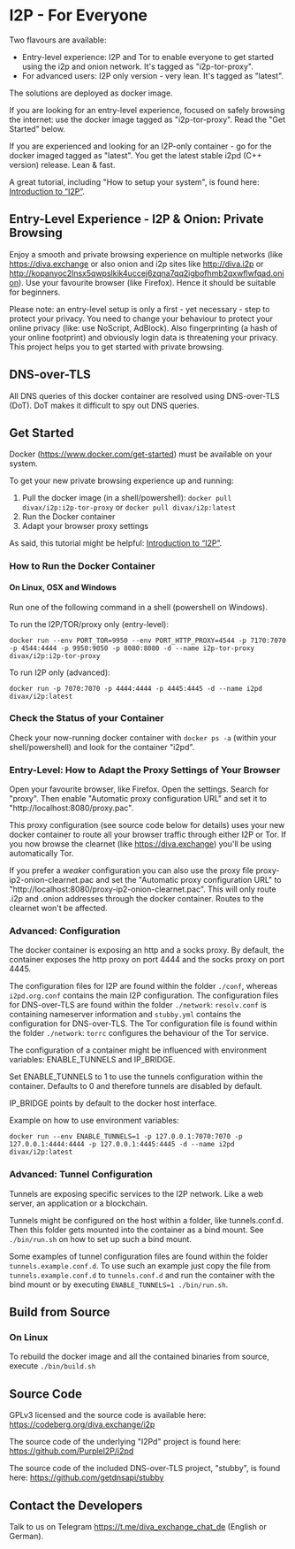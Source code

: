 # I2P - For Everyone

Two flavours are available:
* Entry-level experience: I2P and Tor to enable everyone to get started using the i2p and onion network. It's tagged as "i2p-tor-proxy". 
* For advanced users: I2P only version - very lean. It's tagged as "latest".

The solutions are deployed as docker image.

If you are looking for an entry-level experience, focused on safely browsing the internet: use the docker image tagged as "i2p-tor-proxy". Read the "Get Started" below.   

If you are experienced and looking for an I2P-only container - go for the docker imaged tagged as "latest". You get the latest stable i2pd (C++ version) release. Lean & fast.

A great tutorial, including "How to setup your system", is found here: [Introduction to “I2P”](https://www.diva.exchange/en/privacy/introduction-to-i2p-your-own-internet-secure-private-and-free/).

## Entry-Level Experience - I2P & Onion: Private Browsing
Enjoy a smooth and private browsing experience on multiple networks (like https://diva.exchange or also onion and i2p sites like http://diva.i2p or http://kopanyoc2lnsx5qwpslkik4uccej6zqna7qq2igbofhmb2qxwflwfqad.onion). Use your favourite browser (like Firefox). Hence it should be suitable for beginners.

Please note: an entry-level setup is only a first - yet necessary - step to protect your privacy. You need to change your behaviour to protect your online privacy (like: use NoScript, AdBlock). Also fingerprinting (a hash of your online footprint) and obviously login data is threatening your privacy. This project helps you to get started with private browsing.

## DNS-over-TLS
All DNS queries of this docker container are resolved using DNS-over-TLS (DoT). DoT makes it difficult to spy out DNS queries.

## Get Started
Docker (https://www.docker.com/get-started) must be available on your system. 

To get your new private browsing experience up and running:
1. Pull the docker image (in a shell/powershell): `docker pull divax/i2p:i2p-tor-proxy` or `docker pull divax/i2p:latest` 
2. Run the Docker container
3. Adapt your browser proxy settings

As said, this tutorial might be helpful: [Introduction to “I2P”](https://www.diva.exchange/en/privacy/introduction-to-i2p-your-own-internet-secure-private-and-free/).

### How to Run the Docker Container
 
#### On Linux, OSX and Windows
Run one of the following command in a shell (powershell on Windows).

To run the I2P/TOR/proxy only (entry-level):

`docker run --env PORT_TOR=9950 --env PORT_HTTP_PROXY=4544 -p 7170:7070 -p 4544:4444 -p 9950:9050 -p 8080:8080 -d --name i2p-tor-proxy divax/i2p:i2p-tor-proxy`

To run I2P only (advanced):

`docker run -p 7070:7070 -p 4444:4444 -p 4445:4445 -d --name i2pd divax/i2p:latest`

### Check the Status of your Container
Check your now-running docker container with `docker ps -a` (within your shell/powershell) and look for the container "i2pd".

### Entry-Level: How to Adapt the Proxy Settings of Your Browser
Open your favourite browser, like Firefox. Open the settings. Search for "proxy". Then enable "Automatic proxy configuration URL" and set it to "http://localhost:8080/proxy.pac".

This proxy configuration (see source code below for details) uses your new docker container to route all your browser traffic through either I2P or Tor. If you now browse the clearnet (like https://diva.exchange) you'll be using automatically Tor.

If you prefer a _weaker_ configuration you can also use the proxy file proxy-ip2-onion-clearnet.pac and set the "Automatic proxy configuration URL" to "http://localhost:8080/proxy-ip2-onion-clearnet.pac". This will only route .i2p and .onion addresses through the docker container. Routes to the clearnet won't be affected.

### Advanced: Configuration
The docker container is exposing an http and a socks proxy. By default, the container exposes the http proxy on port 4444 and the socks proxy on port 4445. 

The configuration files for I2P are found within the folder `./conf`, whereas `i2pd.org.conf` contains the main I2P configuration. The configuration files for DNS-over-TLS are found within the folder `./network`: `resolv.conf` is containing nameserver information and `stubby.yml` contains the configuration for DNS-over-TLS. The Tor configuration file is found within the folder `./network`: `torrc` configures the behaviour of the Tor service.

The configuration of a container might be influenced with environment variables: ENABLE_TUNNELS and IP_BRIDGE.

Set ENABLE_TUNNELS to 1 to use the tunnels configuration within the container. Defaults to 0 and therefore tunnels are disabled by default.

IP_BRIDGE points by default to the docker host interface.

Example on how to use environment variables:

`docker run --env ENABLE_TUNNELS=1 -p 127.0.0.1:7070:7070 -p 127.0.0.1:4444:4444 -p 127.0.0.1:4445:4445 -d --name i2pd divax/i2p:latest`

### Advanced: Tunnel Configuration
Tunnels are exposing specific services to the I2P network. Like a web server, an application or a blockchain.

Tunnels might be configured on the host within a folder, like tunnels.conf.d. Then this folder gets mounted into the container as a bind mount. See `./bin/run.sh` on how to set up such a bind mount.

Some examples of tunnel configuration files are found within the folder `tunnels.example.conf.d`. To use such an example just copy the file from `tunnels.example.conf.d` to `tunnels.conf.d` and run the container with the bind mount or by executing `ENABLE_TUNNELS=1 ./bin/run.sh`.

## Build from Source
### On Linux
To rebuild the docker image and all the contained binaries from source, execute  `./bin/build.sh`

## Source Code
GPLv3 licensed and the source code is available here:
https://codeberg.org/diva.exchange/i2p

The source code of the underlying "I2Pd" project is found here: https://github.com/PurpleI2P/i2pd

The source code of the included DNS-over-TLS project, "stubby", is found here: https://github.com/getdnsapi/stubby

## Contact the Developers
Talk to us on Telegram https://t.me/diva_exchange_chat_de (English or German).
